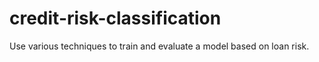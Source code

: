 # credit-risk-classification
Use various techniques to train and evaluate a model based on loan risk.
